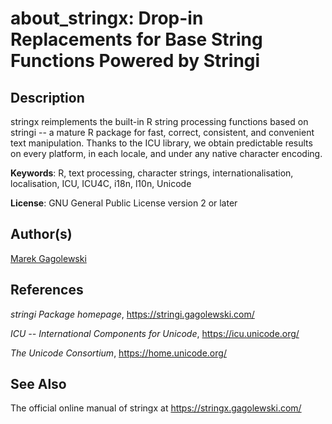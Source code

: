 # about\_stringx: Drop-in Replacements for Base String Functions Powered by Stringi

## Description

<span class="pkg">stringx</span> reimplements the built-in R string processing functions based on <span class="pkg">stringi</span> -- a mature R package for fast, correct, consistent, and convenient text manipulation. Thanks to the <span class="pkg">ICU</span> library, we obtain predictable results on every platform, in each locale, and under any native character encoding.

**Keywords**: R, text processing, character strings, internationalisation, localisation, ICU, ICU4C, i18n, l10n, Unicode

**License**: GNU General Public License version 2 or later

## Author(s)

[Marek Gagolewski](https://www.gagolewski.com/)

## References

*<span class="pkg">stringi</span> Package homepage*, <https://stringi.gagolewski.com/>

*ICU -- International Components for Unicode*, <https://icu.unicode.org/>

*The Unicode Consortium*, <https://home.unicode.org/>

## See Also

The official online manual of <span class="pkg">stringx</span> at <https://stringx.gagolewski.com/>
